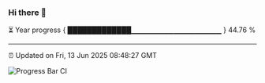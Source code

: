 ### Hi there 👋

⏳ Year progress { █████████████▁▁▁▁▁▁▁▁▁▁▁▁▁▁▁▁▁ } 44.76 %

---

⏰ Updated on Fri, 13 Jun 2025 08:48:27 GMT

![Progress Bar CI](https://github.com/IshwaranRudhara/GIT-ACTION/workflows/Progress%20Bar%20CI/badge.svg)
